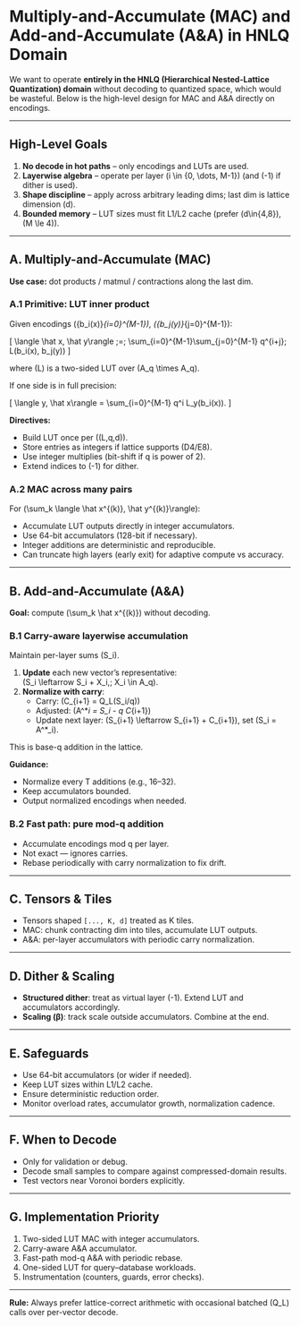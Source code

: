 # Multiply-and-Accumulate (MAC) and Add-and-Accumulate (A&A) in HNLQ Domain

We want to operate **entirely in the HNLQ (Hierarchical Nested-Lattice Quantization) domain** without decoding to quantized space, which would be wasteful. Below is the high-level design for MAC and A&A directly on encodings.

---

## High-Level Goals

1. **No decode in hot paths** – only encodings and LUTs are used.  
2. **Layerwise algebra** – operate per layer \(i \in \{0, \dots, M-1\}\) (and \(-1\) if dither is used).  
3. **Shape discipline** – apply across arbitrary leading dims; last dim is lattice dimension \(d\).  
4. **Bounded memory** – LUT sizes must fit L1/L2 cache (prefer \(d\in\{4,8\}\), \(M \le 4\)).

---

## A. Multiply-and-Accumulate (MAC)

**Use case:** dot products / matmul / contractions along the last dim.

### A.1 Primitive: LUT inner product
Given encodings \(\{b_i(x)\}_{i=0}^{M-1}\), \(\{b_j(y)\}_{j=0}^{M-1}\):

\[
\langle \hat x, \hat y\rangle
\;=\;
\sum_{i=0}^{M-1}\sum_{j=0}^{M-1} q^{i+j}\; L(b_i(x), b_j(y))
\]

where \(L\) is a two-sided LUT over \(A_q \times A_q\).  

If one side is in full precision:  

\[
\langle y, \hat x\rangle
= \sum_{i=0}^{M-1} q^i L_y(b_i(x)).
\]

**Directives:**
- Build LUT once per \((L,q,d)\).  
- Store entries as integers if lattice supports (D4/E8).  
- Use integer multiplies (bit-shift if q is power of 2).  
- Extend indices to \(-1\) for dither.

### A.2 MAC across many pairs
For \(\sum_k \langle \hat x^{(k)}, \hat y^{(k)}\rangle\):  

- Accumulate LUT outputs directly in integer accumulators.  
- Use 64-bit accumulators (128-bit if necessary).  
- Integer additions are deterministic and reproducible.  
- Can truncate high layers (early exit) for adaptive compute vs accuracy.

---

## B. Add-and-Accumulate (A&A)

**Goal:** compute \(\sum_k \hat x^{(k)}\) without decoding.

### B.1 Carry-aware layerwise accumulation
Maintain per-layer sums \(S_i\).

1. **Update** each new vector’s representative:  
   \(S_i \leftarrow S_i + X_i,\; X_i \in A_q\).
2. **Normalize with carry**:  
   - Carry: \(C_{i+1} = Q_L(S_i/q)\)  
   - Adjusted: \(A^*_i = S_i - q C_{i+1}\)  
   - Update next layer: \(S_{i+1} \leftarrow S_{i+1} + C_{i+1}\), set \(S_i = A^*_i\).  

This is base-q addition in the lattice.

**Guidance:**
- Normalize every T additions (e.g., 16–32).  
- Keep accumulators bounded.  
- Output normalized encodings when needed.

### B.2 Fast path: pure mod-q addition
- Accumulate encodings mod q per layer.  
- Not exact — ignores carries.  
- Rebase periodically with carry normalization to fix drift.

---

## C. Tensors & Tiles

- Tensors shaped `[..., K, d]` treated as K tiles.  
- MAC: chunk contracting dim into tiles, accumulate LUT outputs.  
- A&A: per-layer accumulators with periodic carry normalization.

---

## D. Dither & Scaling

- **Structured dither**: treat as virtual layer (-1). Extend LUT and accumulators accordingly.  
- **Scaling (β)**: track scale outside accumulators. Combine at the end.

---

## E. Safeguards

- Use 64-bit accumulators (or wider if needed).  
- Keep LUT sizes within L1/L2 cache.  
- Ensure deterministic reduction order.  
- Monitor overload rates, accumulator growth, normalization cadence.  

---

## F. When to Decode

- Only for validation or debug.  
- Decode small samples to compare against compressed-domain results.  
- Test vectors near Voronoi borders explicitly.

---

## G. Implementation Priority

1. Two-sided LUT MAC with integer accumulators.  
2. Carry-aware A&A accumulator.  
3. Fast-path mod-q A&A with periodic rebase.  
4. One-sided LUT for query–database workloads.  
5. Instrumentation (counters, guards, error checks).

---

**Rule:** Always prefer lattice-correct arithmetic with occasional batched \(Q_L\) calls over per-vector decode.
